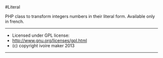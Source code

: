 #Literal

PHP class to transform integers numbers in their literal form. Available only in french.

--------------------------------------------------------------

- Licensed under GPL license:
- http://www.gnu.org/licenses/gpl.html
- (c) copyright ivoire maker 2013

--------------------------------------------------------------

